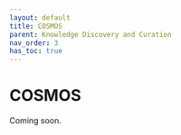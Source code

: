 ```yaml
---
layout: default
title: COSMOS
parent: Knowledge Discovery and Curation
nav_order: 3
has_toc: true
---
```

# COSMOS

Coming soon.